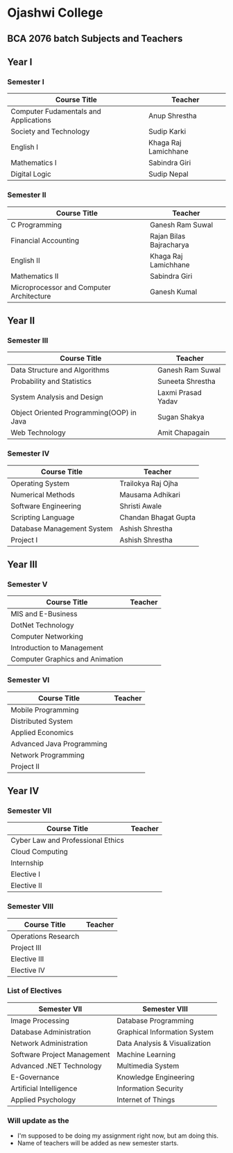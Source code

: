 # Ojashwi College
## BCA 2076 batch Subjects and Teachers

## Year I                                   
### Semester I

| Course Title                          | Teacher              |
| ------------------------------------- | -------------------- |
| Computer Fudamentals and Applications | Anup Shrestha        |
| Society and Technology                | Sudip Karki          |
| English I                             | Khaga Raj Lamichhane |
| Mathematics I                         | Sabindra Giri        |
| Digital Logic                         | Sudip Nepal          |

### Semester II

| Course Title                             | Teacher                 |
| ---------------------------------------- | ----------------------- |
| C Programming                            | Ganesh Ram Suwal        |
| Financial Accounting                     | Rajan Bilas Bajracharya |
| English II                               | Khaga Raj Lamichhane    |
| Mathematics II                           | Sabindra Giri           |
| Microprocessor and Computer Architecture | Ganesh Kumal            |

## Year II
### Semester III

| Course Title                             | Teacher            |
| ---------------------------------------- | ------------------ |
| Data Structure and Algorithms            | Ganesh Ram Suwal   |
| Probability and Statistics               | Suneeta Shrestha   |
| System Analysis and Design               | Laxmi Prasad Yadav |
| Object Oriented Programming(OOP) in Java | Sugan Shakya       |
| Web Technology                           | Amit Chapagain     |

### Semester IV

| Course Title               | Teacher              |
| -------------------------- | -------------------- |
| Operating System           | Trailokya Raj Ojha   |
| Numerical Methods          | Mausama Adhikari     |
| Software Engineering       | Shristi Awale        |
| Scripting Language         | Chandan Bhagat Gupta |
| Database Management System | Ashish Shrestha      |
| Project I                  | Ashish Shrestha      |

## Year III
### Semester V

| Course Title                    | Teacher |
| ------------------------------- | ------- |
| MIS and E-Business              |         |
| DotNet Technology               |         |
| Computer Networking             |         |
| Introduction to Management      |         |
| Computer Graphics and Animation |         |

### Semester VI

| Course Title              | Teacher |
| ------------------------- | ------- |
| Mobile Programming        |         |
| Distributed System        |         |
| Applied Economics         |         |
| Advanced Java Programming |         |
| Network Programming       |         |
| Project II                |         |

## Year IV
### Semester VII

| Course Title                      | Teacher |
| --------------------------------- | ------- |
| Cyber Law and Professional Ethics |         |
| Cloud Computing                   |
| Internship                        |
| Elective I                        |
| Elective II                       |

### Semester VIII

| Course Title        | Teacher |
| ------------------- | ------- |
| Operations Research |         |
| Project III         |         |
| Elective III        |         |
| Elective IV         |         |

### List of Electives

| Semester VII                | Semester VIII                 |
| --------------------------- | ----------------------------- |
| Image Processing            | Database Programming          |
| Database Administration     | Graphical Information System  |
| Network Administration      | Data Analysis & Visualization |
| Software Project Management | Machine Learning              |
| Advanced .NET Technology    | Multimedia System             |
| E-Governance                | Knowledge Engineering         |
| Artificial Intelligence     | Information Security          |
| Applied Psychology          | Internet of Things            |



 ### Will update as the
- I'm supposed to be doing my assignment right now, but am doing this. 
- Name of teachers will be added as new semester starts.
